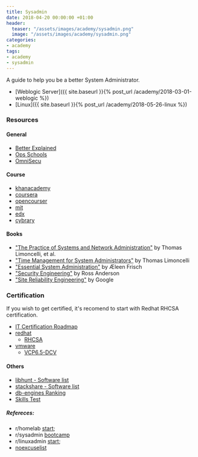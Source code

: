 ```yaml
---
title: Sysadmin
date: 2018-04-20 00:00:00 +01:00
header:
  teaser: "/assets/images/academy/sysadmin.png"
  image: "/assets/images/academy/sysadmin.png"
categories:
- academy
tags:
- academy
- sysadmin
---
```


A guide to help you be a better System Administrator.

* [Weblogic Server]({{ site.baseurl }}{% post_url /academy/2018-03-01-weblogic %})
* [Linux]({{ site.baseurl }}{% post_url /academy/2018-05-26-linux %})

### Resources

#### General
* [Better Explained](https://betterexplained.com/archives/)
* [Ops Schools](http://www.opsschool.org/en/latest/)
* [OmniSecu](http://www.omnisecu.com/knowledge.php)

#### Course
* [khanacademy](https://www.khanacademy.org/computing/computer-science)
* [coursera](https://www.coursera.org/specializations/google-it-support)
* [opencourser](https://opencourser.com/)
* [mit](https://ocw.mit.edu/courses/#electrical-engineering-and-computer-science)
* [edx](https://www.edx.org/course/subject/computer-science)
* [cybrary](https://www.cybrary.it/catalog/)

#### Books
* ["The Practice of Systems and Network Administration"](https://www.amazon.com/dp/0321919165/) by Thomas Limoncelli, et al.
* ["Time Management for System Administrators"](https://www.amazon.com/dp/0596007833/) by Thomas Limoncelli
* ["Essential System Administration"](https://www.amazon.com/dp/0596003439/) by Æleen Frisch
* ["Security Engineering"](http://www.cl.cam.ac.uk/~rja14/book.html) by Ross Anderson
* ["Site Reliability Engineering"](https://landing.google.com/sre/book/index.html) by Google

### Certification

If you wish to get certified, it's recomend to start with Redhat RHCSA certification.

* [IT Certification Roadmap](https://certification.comptia.org/docs/default-source/downloadablefiles/it-certification-roadmap.pdf)
* [redhat](https://www.redhat.com/en/services/certification/rhcsa)
  * [RHCSA]( https://www.redhat.com/en/files/resources/en-rhtr-ex200-rhel-6-exam-objectives-12244737.pdf)
* [vmware](https://mylearn.vmware.com/mgrreg/plan.cfm?plan=64779&ui=www_cert)
  * [VCP6.5-DCV]( https://mylearn.vmware.com/mgrReg/plan.cfm?plan=100942&ui=www_cert)

#### Others
  * [libhunt - Software list](https://sysadmin.libhunt.com/)
  * [stackshare - Software list](https://stackshare.io/)
  * [db-engines Ranking](https://db-engines.com/en/ranking)
  * [Skills Test](https://docs.google.com/spreadsheets/d/1FBr20VIOePQH2aAH2a_6irvdB1NOTHZaD8U5e2MOMiw/pub?output=html)

##### Refereces:
  * r/homelab [start](https://www.reddit.com/r/homelab/comments/3jfob4/new_to_homelabs_start_here/);
  * r/sysadmin [bootcamp](https://www.reddit.com/r/sysadmin/wiki/bootcamp)
  * r/linuxadmin [start](https://www.reddit.com/r/linuxadmin/comments/2s924h/how_did_you_get_your_start/cnnw1ma);
  * [noexcuselist](http://noexcuselist.com/)
